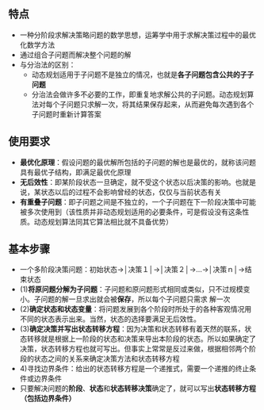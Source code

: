 ## 特点
- 一种分阶段求解决策略问题的数学思想，运筹学中用于求解决策过程中的最优化数学方法
- 通过组合子问题而解决整个问题的解
- 与分治法的区别：
  - 动态规划适用于子问题不是独立的情况，也就是**各子问题包含公共的子子问题**
  - 分治法会做许多不必要的工作，即重复地求解公共的子问题。动态规划算法对每个子问题只求解一次，将其结果保存起来，从而避免每次遇到各个子问题时重新计算答案
  
## 使用要求
- **最优化原理**：假设问题的最优解所包括的子问题的解也是最优的，就称该问题具有最优子结构，即满足最优化原理
- **无后效性**：即某阶段状态一旦确定，就不受这个状态以后决策的影响。也就是说，某状态以后的过程不会影响曾经的状态，仅仅与当前状态有关
- **有重叠子问题**：即子问题之间是不独立的，一个子问题在下一阶段决策中可能被多次使用到（该性质并非动态规划适用的必要条件，可是假设没有这条性质。动态规划算法同其它算法相比就不具备优势）

## 基本步骤
- 一个多阶段决策问题：初始状态→│决策１│→│决策２│→…→│决策ｎ│→结束状态
- (1)**将原问题分解为子问题**：子问题和原问题形式相同或类似，只不过规模变小。子问题的解一旦求出就会被**保存**，所以每个子问题只需求 解一次
- (2)**确定状态和状态变量**：将问题发展到各个阶段时所处于的各种客观情况用不同的状态表示出来。当然，状态的选择要满足无后效性。
- (3)**确定决策并写出状态转移方程**：因为决策和状态转移有着天然的联系，状态转移就是根据上一阶段的状态和决策来导出本阶段的状态。所以如果确定了决策，状态转移方程也就可写出。但事实上常常是反过来做，根据相邻两个阶段的状态之间的关系来确定决策方法和状态转移方程
- 4)寻找边界条件：给出的状态转移方程是一个递推式，需要一个递推的终止条件或边界条件
- 只要解决问题的**阶段**、**状态**和**状态转移决策**确定了，就可以写出**状态转移方程（包括边界条件）**
